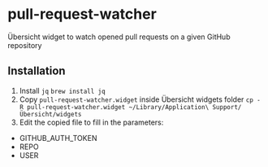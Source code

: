 # pull-request-watcher
Übersicht widget to watch opened pull requests on a given GitHub repository

## Installation

1. Install `jq`
`brew install jq`
2. Copy `pull-request-watcher.widget` inside Übersicht widgets folder
`cp -R pull-request-watcher.widget ~/Library/Application\ Support/Übersicht/widgets`
3. Edit the copied file to fill in the parameters:
  - GITHUB_AUTH_TOKEN
  - REPO
  - USER
